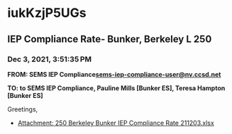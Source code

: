 # iukKzjP5UGs
## IEP Compliance Rate- Bunker, Berkeley L 250
### Dec 3, 2021, 3:51:35 PM
**FROM: SEMS IEP Compliance<sems-iep-compliance-user@nv.ccsd.net>**

**TO: to SEMS IEP Compliance, Pauline Mills [Bunker ES], Teresa Hampton [Bunker ES]**


Greetings,  





* [Attachment: 250 Berkeley Bunker IEP Compliance Rate 211203.xlsx](iukKzjP5UGs-attachment-1.xlsx)
